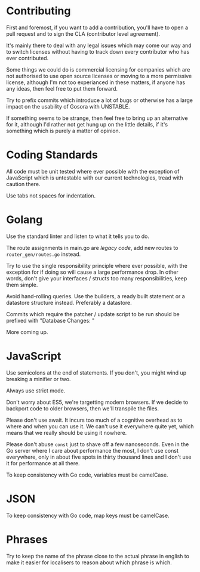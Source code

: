 # Contributing

First and foremost, if you want to add a contribution, you'll have to open a pull request and to sign the CLA (contributor level agreement).

It's mainly there to deal with any legal issues which may come our way and to switch licenses without having to track down every contributor who has ever contributed.

Some things we could do is commercial licensing for companies which are not authorised to use open source licenses or moving to a more permissive license, although I'm not too experianced in these matters, if anyone has any ideas, then feel free to put them forward.

Try to prefix commits which introduce a lot of bugs or otherwise has a large impact on the usability of Gosora with UNSTABLE.

If something seems to be strange, then feel free to bring up an alternative for it, although I'd rather not get hung up on the little details, if it's something which is purely a matter of opinion.

# Coding Standards

All code must be unit tested where ever possible with the exception of JavaScript which is untestable with our current technologies, tread with caution there.

Use tabs not spaces for indentation.

# Golang

Use the standard linter and listen to what it tells you to do.

The route assignments in main.go are *legacy code*, add new routes to `router_gen/routes.go` instead.

Try to use the single responsibility principle where ever possible, with the exception for if doing so will cause a large performance drop. In other words, don't give your interfaces / structs too many responsibilities, keep them simple.

Avoid hand-rolling queries. Use the builders, a ready built statement or a datastore structure instead. Preferably a datastore.

Commits which require the patcher / update script to be run should be prefixed with "Database Changes: "

More coming up.

# JavaScript

Use semicolons at the end of statements. If you don't, you might wind up breaking a minifier or two.

Always use strict mode.

Don't worry about ES5, we're targetting modern browsers. If we decide to backport code to older browsers, then we'll transpile the files.

Please don't use await. It incurs too much of a cognitive overhead as to where and when you can use it. We can't use it everywhere quite yet, which means that we really should be using it nowhere.

Please don't abuse `const` just to shave off a few nanoseconds. Even in the Go server where I care about performance the most, I don't use const everywhere, only in about five spots in thirty thousand lines and I don't use it for performance at all there.

To keep consistency with Go code, variables must be camelCase.

# JSON

To keep consistency with Go code, map keys must be camelCase.

# Phrases

Try to keep the name of the phrase close to the actual phrase in english to make it easier for localisers to reason about which phrase is which.
